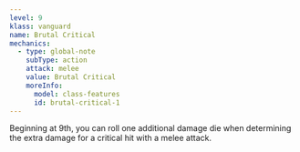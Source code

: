```yaml
---
level: 9
klass: vanguard
name: Brutal Critical
mechanics:
  - type: global-note
    subType: action
    attack: melee
    value: Brutal Critical
    moreInfo:
      model: class-features
      id: brutal-critical-1
---
```

Beginning at 9th, you can roll one additional damage die when determining the extra damage for a critical hit with a melee attack.

